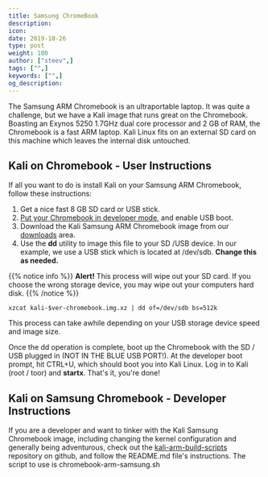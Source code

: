 ```yaml
---
title: Samsung ChromeBook
description:
icon:
date: 2019-10-26
type: post
weight: 100
author: ["steev",]
tags: ["",]
keywords: ["",]
og_description:
---
```


The Samsung ARM Chromebook is an ultraportable laptop. It was quite a challenge, but we have a Kali image that runs great on the Chromebook. Boasting an Exynos 5250 1.7GHz dual core processor and 2 GB of RAM, the Chromebook is a fast ARM laptop. Kali Linux fits on an external SD card on this machine which leaves the internal disk untouched.

## Kali on Chromebook - User Instructions

If all you want to do is install Kali on your Samsung ARM Chromebook, follow these instructions:

1. Get a nice fast 8 GB SD card or USB stick.
2. [Put your Chromebook in developer mode](http://www.chromium.org/chromium-os/developer-information-for-chrome-os-devices/samsung-arm-chromebook#TOC-Developer-Mode), and enable USB boot.
3. Download the Kali Samsung ARM Chromebook image from our [downloads](https://www.offensive-security.com/kali-linux-arm-images/) area.
4. Use the **dd** utility to image this file to your SD /USB device. In our example, we use a USB stick which is located at /dev/sdb. **Change this as needed.**

{{% notice info %}}
**Alert!** This process will wipe out your SD card. If you choose the wrong storage device, you may wipe out your computers hard disk.
{{% /notice %}}

```
xzcat kali-$ver-chromebook.img.xz | dd of=/dev/sdb bs=512k
```

This process can take awhile depending on your USB storage device speed and image size.

Once the dd operation is complete, boot up the Chromebook with the SD / USB plugged in (NOT IN THE BLUE USB PORT!). At the developer boot prompt, hit CTRL+U, which should boot you into Kali Linux. Log in to Kali (root / toor) and **startx**. That's it, you're done!

## Kali on Samsung Chromebook - Developer Instructions

If you are a developer and want to tinker with the Kali Samsung Chromebook image, including changing the kernel configuration and generally being adventurous, check out the [kali-arm-build-scripts](https://gitlab.com/kalilinux/build-scripts/kali-arm) repository on github, and follow the README.md file's instructions. The script to use is chromebook-arm-samsung.sh
